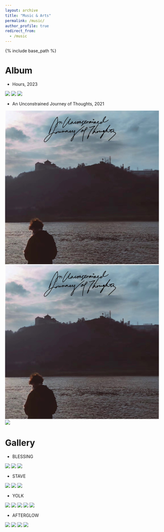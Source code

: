 ```yaml
---
layout: archive
title: "Music & Arts"
permalink: /music/
author_profile: true
redirect_from:
  - /music
---
```


{% include base_path %}

Album
======
* Hours, 2023
  
![](album2.png)
![](../album2.png) 
![](https://haechl.github.io/Zhi.Xie.github.io/album2.png)

* An Unconstrained Journey of Thoughts, 2021
  
![](album1.png)
![](../album1.png) 
![](https://haechl.github.io/Zhi.Xie.github.io/album1.png)

Gallery
======
* BLESSING
  
![](blessing.png)
![](../blessing.png) 
![](https://haechl.github.io/Zhi.Xie.github.io/blessing.png) 
* STAVE
  
![](stave.png)
![](../stave.png) 
![](https://haechl.github.io/Zhi.Xie.github.io/stave.png) 

* YOLK
  
![](yolk.png)
![](../yolk.png) 
![](https://haechl.github.io/Zhi.Xie.github.io/yolk.png) 
![]("https://haechl.github.io/Zhi.Xie.github.io/yolk.png") 
![]("https://haechl.github.io/Zhi.Xie.github.io/images/yolk.png") 

* AFTERGLOW
  
![](../afterglow.png) 
![](https://haechl.github.io/Zhi.Xie.github.io/afterglow.png) 
![]("https://haechl.github.io/Zhi.Xie.github.io/afterglow.png") 
![]("https://haechl.github.io/Zhi.Xie.github.io/images/afterglow.png") 

